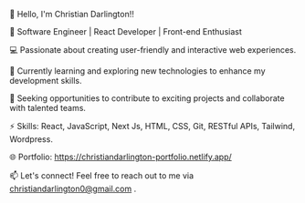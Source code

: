 👋 Hello, I'm Christian Darlington!!

🚀 Software Engineer | React Developer | Front-end Enthusiast

💻 Passionate about creating user-friendly and interactive web experiences.

🌱 Currently learning and exploring new technologies to enhance my development skills.

💼 Seeking opportunities to contribute to exciting projects and collaborate with talented teams.

⚡️ Skills: React, JavaScript, Next Js, HTML, CSS, Git, RESTful APIs, Tailwind, Wordpress.

🌐 Portfolio: https://christiandarlington-portfolio.netlify.app/

📫 Let's connect! Feel free to reach out to me via christiandarlington0@gmail.com .

